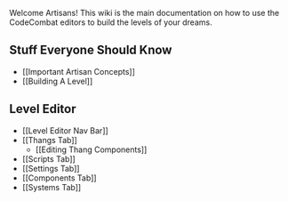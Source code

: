 Welcome Artisans! This wiki is the main documentation on how to use the CodeCombat editors to build the levels of your dreams.

## Stuff Everyone Should Know

* [[Important Artisan Concepts]]
* [[Building A Level]]

## Level Editor

* [[Level Editor Nav Bar]]
* [[Thangs Tab]]
    * [[Editing Thang Components]]
* [[Scripts Tab]]
* [[Settings Tab]]
* [[Components Tab]]
* [[Systems Tab]]